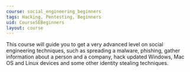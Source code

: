 ```yaml
---
course: social_engineering_beginners
tags: Hacking, Pentesting, Beginners
uid: CourseSEBeginners
layout: course
---
```


This course will guide you to get a very advanced level on social engineering
techniques, such as spreading a malware, phishing, gather information about a
person and a company, hack updated Windows, Mac OS and Linux devices and some
other identity stealing techniques.
